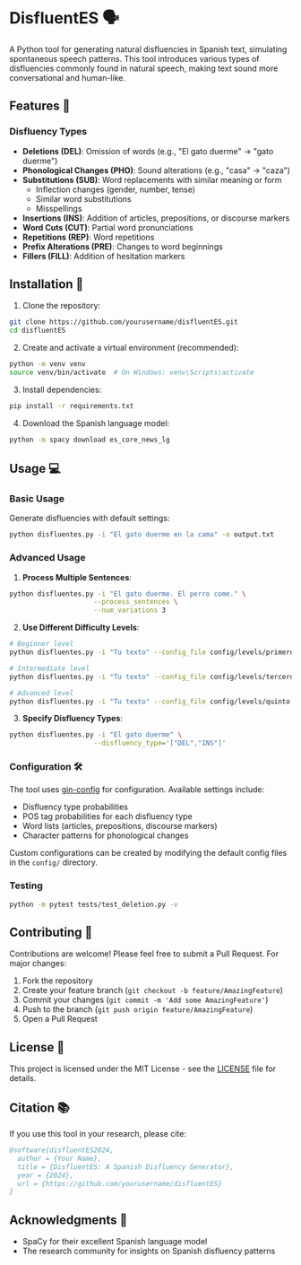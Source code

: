 # DisfluentES 🗣️

A Python tool for generating natural disfluencies in Spanish text, simulating spontaneous speech patterns. This tool introduces various types of disfluencies commonly found in natural speech, making text sound more conversational and human-like.

## Features 🌟

### Disfluency Types
- **Deletions (DEL)**: Omission of words (e.g., "El gato duerme" → "gato duerme")
- **Phonological Changes (PHO)**: Sound alterations (e.g., "casa" → "caza")
- **Substitutions (SUB)**: Word replacements with similar meaning or form
  - Inflection changes (gender, number, tense)
  - Similar word substitutions
  - Misspellings
- **Insertions (INS)**: Addition of articles, prepositions, or discourse markers
- **Word Cuts (CUT)**: Partial word pronunciations
- **Repetitions (REP)**: Word repetitions
- **Prefix Alterations (PRE)**: Changes to word beginnings
- **Fillers (FILL)**: Addition of hesitation markers

## Installation 🔧

1. Clone the repository:
```bash
git clone https://github.com/yourusername/disfluentES.git
cd disfluentES
```

2. Create and activate a virtual environment (recommended):
```bash
python -m venv venv
source venv/bin/activate  # On Windows: venv\Scripts\activate
```

3. Install dependencies:
```bash
pip install -r requirements.txt
```

4. Download the Spanish language model:
```bash
python -m spacy download es_core_news_lg
```

## Usage 💻

### Basic Usage

Generate disfluencies with default settings:
```bash
python disfluentes.py -i "El gato duerme en la cama" -o output.txt
```

### Advanced Usage

1. **Process Multiple Sentences**:
```bash
python disfluentes.py -i "El gato duerme. El perro come." \
                     --process_sentences \
                     --num_variations 3
```

2. **Use Different Difficulty Levels**:
```bash
# Beginner level
python disfluentes.py -i "Tu texto" --config_file config/levels/primero.gin

# Intermediate level
python disfluentes.py -i "Tu texto" --config_file config/levels/tercero.gin

# Advanced level
python disfluentes.py -i "Tu texto" --config_file config/levels/quinto.gin
```

3. **Specify Disfluency Types**:
```bash
python disfluentes.py -i "El gato duerme" \
                     --disfluency_type='["DEL","INS"]'
```

### Configuration 🛠️

The tool uses [gin-config](https://github.com/google/gin-config) for configuration. Available settings include:

- Disfluency type probabilities
- POS tag probabilities for each disfluency type
- Word lists (articles, prepositions, discourse markers)
- Character patterns for phonological changes

Custom configurations can be created by modifying the default config files in the `config/` directory.

### Testing

```bash
python -m pytest tests/test_deletion.py -v
```

## Contributing 🤝

Contributions are welcome! Please feel free to submit a Pull Request. For major changes:

1. Fork the repository
2. Create your feature branch (`git checkout -b feature/AmazingFeature`)
3. Commit your changes (`git commit -m 'Add some AmazingFeature'`)
4. Push to the branch (`git push origin feature/AmazingFeature`)
5. Open a Pull Request

## License 📄

This project is licensed under the MIT License - see the [LICENSE](LICENSE) file for details.

## Citation 📚

If you use this tool in your research, please cite:

```bibtex
@software{disfluentES2024,
  author = {Your Name},
  title = {DisfluentES: A Spanish Disfluency Generator},
  year = {2024},
  url = {https://github.com/yourusername/disfluentES}
}
```

## Acknowledgments 🙏

- SpaCy for their excellent Spanish language model
- The research community for insights on Spanish disfluency patterns
